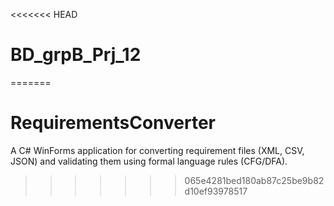 <<<<<<< HEAD
# BD_grpB_Prj_12
=======
# RequirementsConverter
A C# WinForms application for converting requirement files (XML, CSV, JSON) and validating them using formal language rules (CFG/DFA).
>>>>>>> 065e4281bed180ab87c25be9b82d10ef93978517
